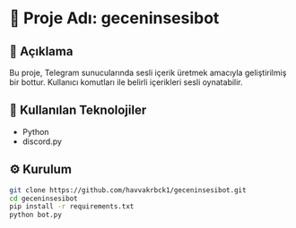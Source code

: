 # 📌 Proje Adı: geceninsesibot

## 📝 Açıklama
Bu proje, Telegram sunucularında sesli içerik üretmek amacıyla geliştirilmiş bir bottur. Kullanıcı komutları ile belirli içerikleri sesli oynatabilir.

## 🚀 Kullanılan Teknolojiler
- Python
- discord.py

## ⚙️ Kurulum

```bash
git clone https://github.com/havvakrbck1/geceninsesibot.git
cd geceninsesibot
pip install -r requirements.txt
python bot.py
